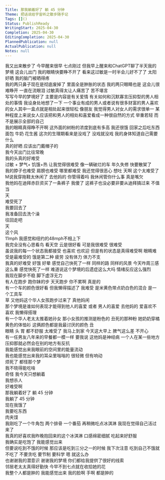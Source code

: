 ```yaml
---
Title: 那我躺着好了 躺 45 分钟
Theme: 把话说给宇宙听之散步随手记
Tags: []()
Status: PublishReady
WritingStart: 2025-04-30
Completion: 2025-04-30
EditingCompletion: 2025-04-30
PlannedPublication: null
ActualPublication: null
Notes: null
---    
```

我又出来散步了 今早醒来很早 七点刚过 但我早上醒来和ChatGPT聊了半天我的梦境 这会儿出门 我的眼睛快要睁不开了 看来这过敏是一时半会儿好不了了 太阳好晒 我的脑门被晒得疼     
我的两只鼻子现在是彻底废掉了 里面全是肿胀的状态 我的两只眼睛也是 这会儿很难睁开 一直在流眼泪 过敏真得太让人痛苦了 苦不堪言    
写写今早的梦境好了 主要是内容是有关爱情 有关如何和沉默寡言压抑型的男人相处的事情 我设身处地想了一下 一个事业有成的男人或者说有很多财富的男人喜欢的女人其中一盒点就是相处起来很轻松 像朋友 我觉得男人对女人的需求很单一 某种程度上来说女人应该把和男人的相处和喜爱看成一种很自然的方式 举重若轻 而不是展示全部的自己    
我的眼睛真得睁不开啊 这外面的树粉的浓度到底有多高 我还很饿 回家之后吃东西 面包 牛奶 花生酱 这次的生理期看来是没戏了 没戏就没戏 我的身体知道自己需要什么    
真的好晒 应该出门戴帽子的     
我今天出门比往常晚    
我的头真的好难受    
过敏 + 梦气+ 饥饿+热 让我觉得很难受 像一辆破烂的车 年久失修 快要散架了    
我的脖子也难受 肩膀也难受 哪里都难受 我还觉得很恶心 想吐 天啊 这个太难受了    
M说我穿拖鞋太休闲了 去他妈的 你管得着吗 我休闲管你什么事 真是嘴欠    
我他妈在迪拜赤巨资买了一条裤子 我傻了 这裤子也没必要非要从迪拜搞过来 不值当    
天  
难受死了  
我要回去了  
我准备回去洗个澡     
往回走吧  
天  
这个风  
11mph 我感觉和纽约的48mph不相上下    
我完全没有心思看鸟 看天空 云是很好看 可是我很难受 很难受  
虽说我的每一个状态我都接受 也喜欢 也欢迎 但是有的状态是真得难受啊 眼睛难受是最难受的 饿是第二种 疲劳 没有体力 体力不支    
我真的好难受 好饿 好晕 感觉自己快死了一样 同样的路 同样的风景 今天咋周三感这么重 感觉快死了一样 难道说这个梦境的后遗症这么大吗 情绪反应这么强烈    
我现在脚步不稳 脚下虚浮无力    
有人在跑步 跑你妹的步 天天跑步 你不累啊 真是的    
有一个车的颜色很好看 但我懒得描述了 我难受 是米黄色带点奶白色的混合 是一个工具车    
草 又他妈这个华人女孩跑步过来了 真他妈闲    
那个梦境是谁如何表现才能得到他人的喜爱 或者 男人的喜爱 去他妈的 爱喜欢不喜欢 我懒得搭理    
有一个华人老太太推着她孙女 那小女孩的推测是粉色的 丑死的那种粉 她奶奶穿橘黄色的体恤衫 这俩颜色都是我最讨厌的颜色 丑    
眼睛 头 胃 都不舒服 太难受了 我马上到家 今天这大早上 脾气这么差 不开心     
有一任男友八年来的早餐都一模一样 要我说 这他妈是神经病 一个人在某一些地方压抑那就必然会在别的地方有反抗    
我能感觉出来我眼前的空间里的能量流动  
我也能感觉出来我的耳朵里嗡嗡的 很轻微 但有响动    
烦死了 都怪那个梦     
我不晓得能吃啥    
奇怪 我今天只想躺着    
我想杀人    
好难受啊    
那我躺着好了 躺 45 分钟    
我躺了 45 分钟  
现在我饿了  
我要吃东西  
肉夹馍  
我刚吃了一个牛角包 两个排骨 一个番茄 再稍微吃点冰淇淋 我现在觉得自己活过来了    
我真的好喜欢我昨晚抱回来的这个冰淇淋 口感绵密细腻 吃起来好舒服    
我确实是吃饱了 我能感觉出来    
但要说吃到不饿的时候 那应该是吃到三分之一的时候 我下次注意 吃到自己不饿就不吃了 不要贪吃 要节制 要科学 嗯 就这么办    
也谢谢我的潜意识 谢谢我的梦境 你们都给我提供了很好的线索    
邻居老太太真得好勤快 今早不到七点就在收拾她的花    
我整个人都是肿的 我能感觉出来 我的脸啊 手啊 都是肿的    

